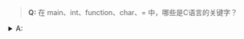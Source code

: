 > **Q:** 在 main、int、function、char、= 中，哪些是C语言的关键字？

<details>
<summary>A:</summary>

`int`, `char`  
(`main`是函数名，`function`是函数的意思，`=`是运算符，它们不是关键字。)
</details>